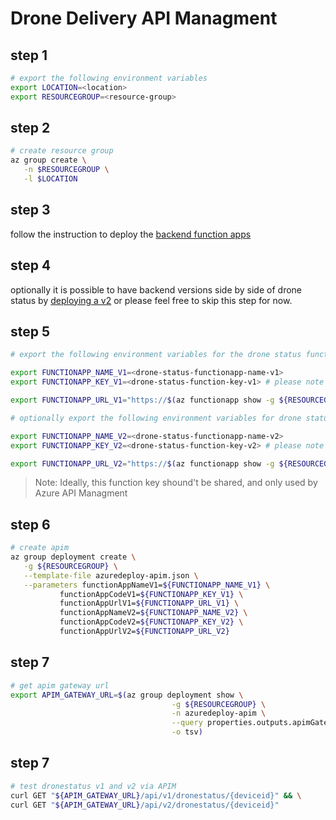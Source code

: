 # Drone Delivery API Managment

## step 1

```bash
# export the following environment variables
export LOCATION=<location>
export RESOURCEGROUP=<resource-group>
```

## step 2

```bash
# create resource group
az group create \
   -n $RESOURCEGROUP \
   -l $LOCATION
```

## step 3

follow the instruction to deploy the [backend function apps](./readme-backend-functionapps.md)

## step 4

optionally it is possible to have backend versions side by side of drone status
by [deploying a v2](./readme-backend-functionapps-v2.md) or please feel free to skip this step for now.

## step 5

```bash
# export the following environment variables for the drone status function app. FUNCTIONAPP_KEY may already be set by the previous step.

export FUNCTIONAPP_NAME_V1=<drone-status-functionapp-name-v1>
export FUNCTIONAPP_KEY_V1=<drone-status-function-key-v1> # please note you should have exported this in step 3

export FUNCTIONAPP_URL_V1="https://$(az functionapp show -g ${RESOURCEGROUP} -n ${FUNCTIONAPP_NAME_V1} --query defaultHostName -o tsv)/api"

# optionally export the following environment variables for drone status v2 function app if you have completed step 4

export FUNCTIONAPP_NAME_V2=<drone-status-functionapp-name-v2>
export FUNCTIONAPP_KEY_V2=<drone-status-function-key-v2> # please note you should have exported this in step 4

export FUNCTIONAPP_URL_V2="https://$(az functionapp show -g ${RESOURCEGROUP} -n ${FUNCTIONAPP_NAME_V2} --query defaultHostName -o tsv)/api"
```

> Note: Ideally, this function key shound't be shared, and only used by Azure API Managment

## step 6

```bash
# create apim
az group deployment create \
   -g ${RESOURCEGROUP} \
   --template-file azuredeploy-apim.json \
   --parameters functionAppNameV1=${FUNCTIONAPP_NAME_V1} \
           functionAppCodeV1=${FUNCTIONAPP_KEY_V1} \
           functionAppUrlV1=${FUNCTIONAPP_URL_V1} \
           functionAppNameV2=${FUNCTIONAPP_NAME_V2} \
           functionAppCodeV2=${FUNCTIONAPP_KEY_V2} \
           functionAppUrlV2=${FUNCTIONAPP_URL_V2}
```

## step 7

```bash
# get apim gateway url
export APIM_GATEWAY_URL=$(az group deployment show \
                                    -g ${RESOURCEGROUP} \
                                    -n azuredeploy-apim \
                                    --query properties.outputs.apimGatewayURL.value \
                                    -o tsv)
```

## step 7

```bash
# test dronestatus v1 and v2 via APIM
curl GET "${APIM_GATEWAY_URL}/api/v1/dronestatus/{deviceid}" && \
curl GET "${APIM_GATEWAY_URL}/api/v2/dronestatus/{deviceid}"
```
